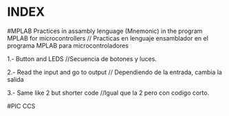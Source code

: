 # INDEX
#MPLAB
Practices in assambly lenguage (Mnemonic) in the program MPLAB for microcontrollers // Practicas en lenguaje ensamblador en el programa MPLAB para microcontroladores

1.- Button and LEDS //Secuencia de botones y luces.  

2.- Read the input and go to output // Dependiendo de la entrada, cambia la salida

3.- Same like 2 but shorter code //Igual que la 2 pero con codigo corto.


#PIC CCS
